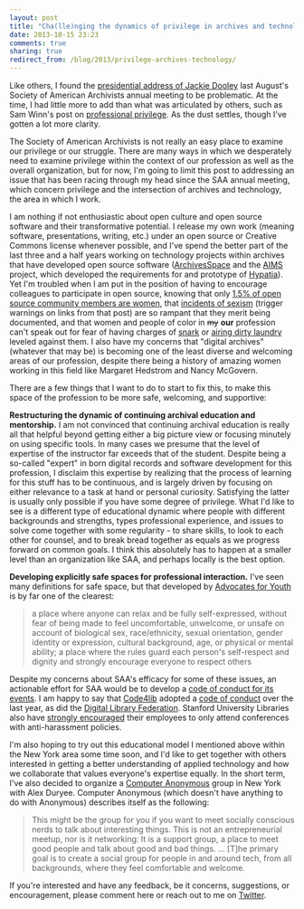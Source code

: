 ```yaml
---
layout: post
title: "Cha(lle)nging the dynamics of privilege in archives and technology"
date: 2013-10-15 23:23
comments: true
sharing: true
redirect_from: /blog/2013/privilege-archives-technology/
---
```


Like others, I found the [presidential address of Jackie Dooley](http://www2.archivists.org/history/leaders/jackie-m-dooley/2013-saa-presidential-address-by-jackie-dooley) last August's Society of American Archivists annual meeting to be problematic. At the time, I had little more to add than what was articulated by others, such as Sam Winn's post on [professional privilege](http://archivasaurus.wordpress.com/2013/08/16/professional-privilege-a-response-to-the-2013-saa-presidential-address/). As the dust settles, though I've gotten a lot more clarity.

The Society of American Archivists is not really an easy place to examine our privilege or our struggle. There are many ways in which we desperately need to examine privilege within the context of our profession as well as the overall organization, but for now, I'm going to limit this post to addressing an issue that has been racing through my head since the SAA annual meeting, which concern privilege and the intersection of archives and technology, the area in which I work. 

I am nothing if not enthusiastic about open culture and open source software and their transformative potential. I release my own work (meaning software, presentations, writing, etc.) under an open source or Creative Commons license whenever possible, and I've spend the better part of the last three and a half years working on technology projects within archives that have developed open source software ([ArchivesSpace](http://archivesspace.org/) and the [AIMS](http://www.digitalcurationservices.org/aims) project, which developed the requirements for and prototype of [Hypatia](https://wiki.duraspace.org/display/HYPAT/Home)). Yet I'm troubled when I am put in the position of having to encourage colleagues to participate in open source, knowing that only [1.5% of open source community members are women](http://flosspols.org/deliverables/D16HTML/FLOSSPOLS-D16-Gender_Integrated_Report_of_Findings.htm), that [incidents of sexism](http://geekfeminism.org/2009/08/19/why-we-document/) (trigger warnings on links from that post) are so rampant that they merit being documented, and that women and people of color in <s>my</s> **our** profession can't speak out for fear of having charges of [snark](http://gavialib.com/2013/09/silencing-librarianship-and-gender-on-snark-and-tone-arguments/) or [airing dirty laundry](http://gavialib.com/2013/10/silencing-librarianship-and-gender-dirty-laundry-and-its-airing/) leveled against them. I also have my concerns that "digital archives" (whatever that may be) is becoming one of the least diverse and welcoming areas of our profession, despite there being a history of amazing women working in this field like Margaret Hedstrom and Nancy McGovern.

There are a few things that I want to do to start to fix this, to make this space of the profession to be more safe, welcoming, and supportive:

**Restructuring the dynamic of continuing archival education and mentorship.** I am not convinced that continuing archival education is really all that helpful beyond getting either a big picture view or focusing minutely on using specific tools. In many cases we presume that the level of expertise of the instructor far exceeds that of the student. Despite being a so-called "expert" in born digital records and software development for this profession, I disclaim this expertise by realizing that the process of learning for this stuff has to be continuous, and is largely driven by focusing on either relevance to a task at hand or personal curiosity. Satisfying the latter is usually only possible if you have some degree of privilege. What I'd like to see is a different type of educational dynamic where people with different backgrounds and strengths, types professional experience, and issues to solve come together with some regularity - to share skills, to look to each other for counsel, and to break bread together as equals as we progress forward on common goals. I think this absolutely has to happen at a smaller level than an organization like SAA, and perhaps locally is the best option.

**Developing explicitly safe spaces for professional interaction.** I've seen many definitions for safe space, but that developed by [Advocates for Youth](http://www.advocatesforyouth.org/index.php?option=com_content&task=view&id=607&Itemid=177) is by far one of the clearest:

> a place where anyone can relax and be fully self-expressed, without fear of being made to feel uncomfortable, unwelcome, or unsafe on account of biological sex, race/ethnicity, sexual orientation, gender identity or expression, cultural background, age, or physical or mental ability; a place where the rules guard each person's self-respect and dignity and strongly encourage everyone to respect others

Despite my concerns about SAA's efficacy for some of these issues, an actionable effort for SAA would be to develop a [code of conduct for its events](http://geekfeminism.wikia.com/wiki/Event_Guidelines). I am happy to say that [Code4lib](http://code4lib.org) adopted a [code of conduct](https://github.com/code4lib/antiharassment-policy/blob/master/code_of_conduct.md) over the last year, as did the [Digital Library Federation](http://www.diglib.org/about/code-of-conduct/). Stanford University Libraries also have [strongly encouraged](http://library.stanford.edu/news/2013/07/sul-supports-conference-anti-harassment-policies) their employees to only attend conferences with anti-harassment policies.

I'm also hoping to try out this educational model I mentioned above within the New York area some time soon, and I'd like to get together with others interested in getting a better understanding of applied technology and how we collaborate that values everyone's expertise equally. In the short term, I've also decided to organize a [Computer Anonymous](http://computeranonymous.org/) group in New York with Alex Duryee. Computer Anonymous (which doesn't have anything to do with Anonymous) describes itself as the following:

> This might be the group for you if you want to meet socially conscious nerds to talk about interesting things. This is not an entrepreneurial meetup, nor is it networking: It is a support group, a place to meet good people and talk about good and bad things. ... [T]he primary goal is to create a social group for people in and around tech, from all backgrounds, where they feel comfortable and welcome.

If you're interested and have any feedback, be it concerns, suggestions, or encouragement, please comment here or reach out to me on [Twitter](http://twitter.com/anarchivist).